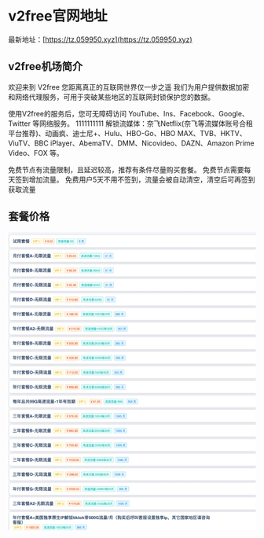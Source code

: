 # v2free官网地址

最新地址：[https://tz.059950.xyz](https://tz.059950.xyz)

## v2free机场简介

欢迎来到 V2free 您距离真正的互联网世界仅一步之遥 我们为用户提供数据加密和网络代理服务，可用于突破某些地区的互联网封锁保护您的数据。

使用V2free的服务后，您可无障碍访问 YouTube、Ins、Facebook、Google、Twitter 等网络服务。
1111111111
解锁流媒体：奈飞Netflix(奈飞等流媒体账号合租平台推荐)、动画疯、迪士尼+、Hulu、HBO-Go、HBO MAX、TVB、HKTV、ViuTV、BBC iPlayer、AbemaTV、DMM、Nicovideo、DAZN、Amazon Prime Video、FOX 等。

免费节点有流量限制，且延迟较高，推荐有条件尽量购买套餐。
免费节点需要每天签到增加流量。
免费用户5天不用不签到，流量会被自动清空，清空后可再签到获取流量

## 套餐价格

![image](https://raw.githubusercontent.com/winston779/v2free/main/w1.v2free.jpg)

